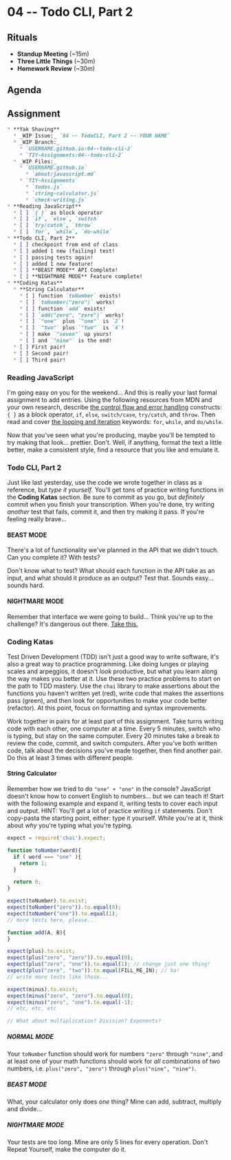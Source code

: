 # 04 -- Todo CLI, Part 2

## Rituals

* **Standup Meeting** (~15m)
* **Three Little Things** (~30m)
* **Homework Review** (~30m)

## Agenda

## Assignment

```markdown
* **Yak Shaving**
  * _WIP Issue:_ `04 -- TodoCLI, Part 2 -- YOUR NAME`
  * _WIP Branch:_
    * `USERNAME.github.io:04--todo-cli-2`
    * `TIY-Assignments:04--todo-cli-2`
  * _WIP Files:_
    * `USERNAME.github.io`
      * `about/javascript.md`
    * `TIY-Assignments`
      * `todos.js`
      * `string-calculator.js`
      * `check-writing.js`
* **Reading JavaScript**
  * [ ] `{ }` as block operator
  * [ ] `if`, `else`, `switch`
  * [ ] `try/catch`, `throw`
  * [ ] `for`, `while`, `do-while`
* **Todo CLI, Part 2**
  * [ ] checkpoint from end of class
  * [ ] added 1 new (failing) test!
  * [ ] passing tests again!
  * [ ] added 1 new feature!
  * [ ] **BEAST MODE** API Complete!
  * [ ] **NIGHTMARE MODE** Feature complete!
* **Coding Katas**
  * **String Calculator**
    * [ ] function `toNumber` exists!
    * [ ] `toNumber("zero")` works!
    * [ ] function `add` exists!
    * [ ] `add("zero", "zero")` works!
    * [ ] `"one"` plus `"one"` is `2`!
    * [ ] `"two"` plus `"two"` is `4`!
    * [ ] make `"seven"` up yours!
    * [ ] and `"nine"` is the end!
  * [ ] First pair!
  * [ ] Second pair!
  * [ ] Third pair!
```

### Reading JavaScript

I'm going easy on you for the weekend... And this is really your last formal assignment to add entries. Using the following resources from MDN and your own research, describe [the control flow and error handling](https://developer.mozilla.org/en-US/docs/Web/JavaScript/Guide/Control_flow_and_error_handling) constructs: `{ }` as a block operator, `if`, `else`, `switch/case`, `try/catch`, and `throw`. Then read and cover [the looping and iteration](https://developer.mozilla.org/en-US/docs/Web/JavaScript/Guide/Loops_and_iteration) keywords: `for`, `while`, and `do/while`.

Now that you've seen what you're producing, maybe you'll be tempted to try making that look... prettier. Don't. Well, if anything, format the text a little better, make a consistent style, find a resource that you like and emulate it.

### Todo CLI, Part 2

Just like last yesterday, use the code we wrote together in class as a reference, but _type it yourself_. You'll get tons of practice writing functions in the **Coding Katas** section. Be sure to commit as you go, but _definitely_ commit when you finish your transcription. When you're done, try writing _another_ test that fails, commit it, and then try making it pass. If you're feeling really brave...

#### BEAST MODE

There's a lot of functionality we've planned in the API that we didn't touch. Can you complete it? With tests?

Don't know what to test? What should each function in the API take as an input, and what should it produce as an output? Test that. Sounds easy... sounds hard.

#### NIGHTMARE MODE

Remember that interface we were going to build... Think you're up to the challenge? It's dangerous out there. [Take this.](https://www.npmjs.com/package/commander)

### Coding Katas

Test Driven Development (TDD) isn't just a good way to write software, it's also a great way to practice programming. Like doing lunges or playing scales and arpeggios, it doesn't _look_ productive, but what you learn along the way makes you better at it. Use these two practice problems to start on the path to TDD mastery. Use the `chai` library to make assertions about the functions you haven't written yet (red), write code that makes the assertions pass (green), and then look for opportunities to make your code better (refactor). At this point, focus on formatting and syntax improvements.

Work together in pairs for at least part of this assignment. Take turns writing code with each other, one computer at a time. Every 5 minutes, switch who is typing, but stay on the same computer. Every 20 minutes take a break to review the code, commit, and switch computers. After you've both written code, talk about the decisions you've made together, then find another pair. Do this at least 3 times with different people.

#### String Calculator

Remember how we tried to do `"one" + "one"` in the console? JavaScript doesn't know how to convert English to numbers... but we can teach it! Start with the following example and expand it, writing tests to cover each input and output. HINT: You'll get a lot of practice writing `if` statements. Don't copy-pasta the starting point, either: type it yourself. While you're at it, think about _why_ you're typing what you're typing.

```javascript
expect = require('chai').expect;

function toNumber(word){
  if ( word === "one" ){
    return 1;
  }

  return 0;
}

expect(toNumber).to.exist;
expect(toNumber("zero")).to.equal(0);
expect(toNumber("one")).to.equal(1);
// more tests here, please...

function add(A, B){
}

expect(plus).to.exist;
expect(plus("zero", "zero")).to.equal(0);
expect(plus("zero", "one")).to.equal(1); // change just one thing!
expect(plus("zero", "two")).to.equal(FILL_ME_IN); // ha!
// write more tests like those...

expect(minus).to.exist;
expect(minus("zero", "zero").to.equal(0);
expect(minus("zero", "one").to.equal(-1);
// etc, etc, etc

// What about multiplication? Division? Exponents?
```

##### NORMAL MODE

Your `toNumber` function should work for numbers `"zero"` through `"nine"`, and at least one of your math functions should work for _all_ combinations of two numbers, i.e. `plus("zero", "zero")` through `plus("nine", "nine")`.

##### BEAST MODE

What, your calculator only does _one_ thing? Mine can add, subtract, multiply and divide...

##### NIGHTMARE MODE

Your tests are too long. Mine are only 5 lines for every operation. Don't Repeat Yourself, make the computer do it.

